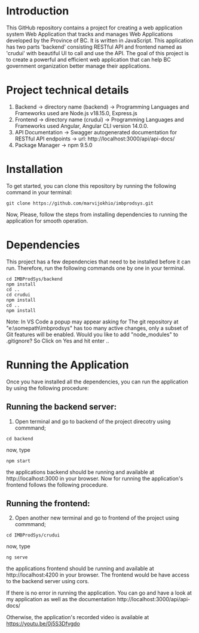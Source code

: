 
# Introduction
This GitHub repository contains a project for creating a web application system Web Application that tracks and manages Web Applications developed by the Province of BC. It is written in JavaScript. This application has two parts 'backend' consisting RESTful API and frontend named as 'crudui' with beautiful UI to call and use the API. The goal of this project is to create a powerful and efficient web application that can help BC government organization better manage their applications.

# Project technical details

1. Backend  -> directory name (backend) -> Programming Languages and Frameworks used are Node.js v18.15.0, Express.js 
2. Frontend -> directory name (crudui) -> Programming Languages and Frameworks used Angular, Angular CLI version 14.0.0.
3. API Documentation -> Swagger autogenerated documentation for RESTful API endpoints -> url: http://localhost:3000/api/api-docs/
4. Package Manager -> npm 9.5.0

# Installation
To get started, you can clone this repository by running the following command in your terminal:
```
git clone https://github.com/marvijokhio/imbprodsys.git
```
Now, Please, follow the steps from installing dependencies to running the application for smooth operation.

# Dependencies
This project has a few dependencies that need to be installed before it can run. Therefore, run the following commands one by one in your terminal. 
```
cd IMBProdSys/backend
npm install
cd .. 
cd crudui
npm install
cd ..
npm install
```
Note: In VS Code a popup may appear asking for 
The git repository at "e:\somepath\imbprodsys" has too many active changes, only a subset of Git features will be enabled. Would you like to add "node_modules" to .gitignore? 
So Click on Yes and hit enter ..

# Running the Application
Once you have installed all the dependencies, you can run the application by using the following procedure:
## Running the backend server:
1. Open terminal and go to backend of the project direcotry using commmand;  

```
cd backend
```
now, type
```
npm start
```
the applications backend should be running and available at http://localhost:3000 in your browser. Now for running the application's frontend follows the following procedure.
## Running the frontend:
2. Open another new terminal and go to frontend of the project using commmand;  

```
cd IMBProdSys/crudui
```
now, type
```
ng serve
```
the applications frontend should be running and available at http://localhost:4200 in your browser. The frontend would be have access to the backend server using cors. 

If there is no error in running the application. You can go and have a look at my application as well as the documentation http://localhost:3000/api/api-docs/

Otherwise, the application's recorded video is available at https://youtu.be/0j5S3Dfvgdo
